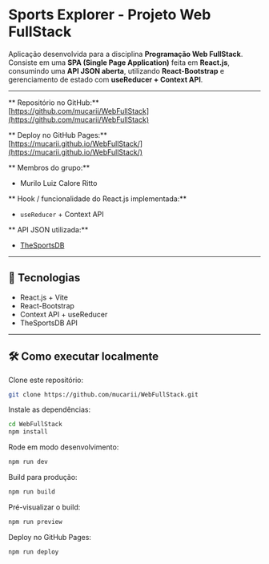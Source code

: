 #  Sports Explorer - Projeto Web FullStack

Aplicação desenvolvida para a disciplina **Programação Web FullStack**.  
Consiste em uma **SPA (Single Page Application)** feita em **React.js**, consumindo uma **API JSON aberta**, utilizando **React-Bootstrap** e gerenciamento de estado com **useReducer + Context API**.

---

** Repositório no GitHub:**  
[https://github.com/mucarii/WebFullStack](https://github.com/mucarii/WebFullStack)

** Deploy no GitHub Pages:**  
[https://mucarii.github.io/WebFullStack/](https://mucarii.github.io/WebFullStack/)

** Membros do grupo:**  
- Murilo Luiz Calore Ritto  

** Hook / funcionalidade do React.js implementada:**  
- `useReducer` + Context API  

** API JSON utilizada:**  
- [TheSportsDB](https://www.thesportsdb.com/api.php)

---

## 🚀 Tecnologias
- React.js + Vite  
- React-Bootstrap  
- Context API + useReducer  
- TheSportsDB API  

---

## 🛠️ Como executar localmente

Clone este repositório:
```bash
git clone https://github.com/mucarii/WebFullStack.git
```

Instale as dependências:
```bash
cd WebFullStack
npm install
```

Rode em modo desenvolvimento:
```bash
npm run dev
```

Build para produção:
```bash
npm run build
```

Pré-visualizar o build:
```bash
npm run preview
```

Deploy no GitHub Pages:
```bash
npm run deploy
```
